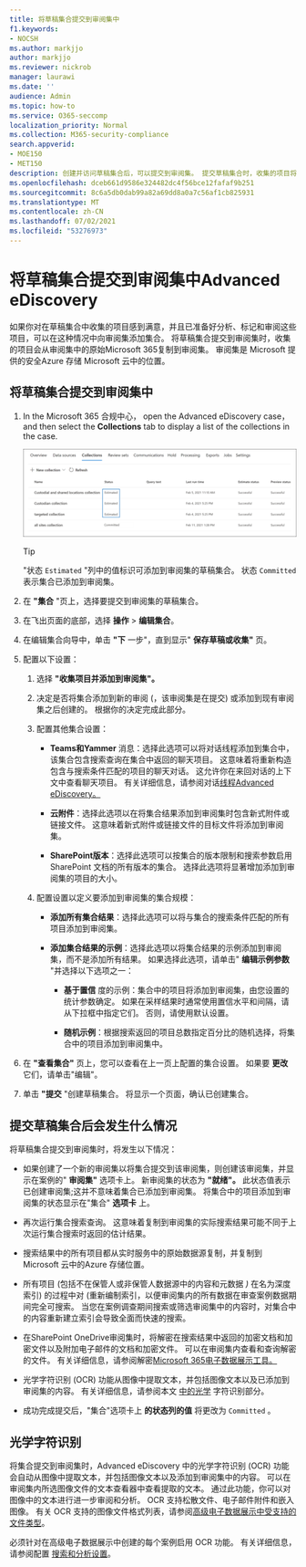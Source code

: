 ```yaml
---
title: 将草稿集合提交到审阅集中
f1.keywords:
- NOCSH
ms.author: markjjo
author: markjjo
ms.reviewer: nickrob
manager: laurawi
ms.date: ''
audience: Admin
ms.topic: how-to
ms.service: O365-seccomp
localization_priority: Normal
ms.collection: M365-security-compliance
search.appverid:
- MOE150
- MET150
description: 创建并访问草稿集合后，可以提交到审阅集。 提交草稿集合时，收集的项目将添加到案例的审阅集中。 收集的项目在审阅集内后，可以分析、审阅和导出它们。
ms.openlocfilehash: dceb661d9586e324482dc4f56bce12fafaf9b251
ms.sourcegitcommit: 8c6a5db0dab99a82a69dd8a0a7c56af1cb825931
ms.translationtype: MT
ms.contentlocale: zh-CN
ms.lasthandoff: 07/02/2021
ms.locfileid: "53276973"
---
```

# <a name="commit-a-draft-collection-to-a-review-set-in-advanced-ediscovery"></a>将草稿集合提交到审阅集中Advanced eDiscovery

如果你对在草稿集合中收集的项目感到满意，并且已准备好分析、标记和审阅这些项目，可以在这种情况中向审阅集添加集合。 将草稿集合提交到审阅集时，收集的项目会从审阅集中的原始Microsoft 365复制到审阅集。 审阅集是 Microsoft 提供的安全Azure 存储 Microsoft 云中的位置。

## <a name="commit-a-draft-collection-to-a-review-set"></a>将草稿集合提交到审阅集中

1. In the Microsoft 365 合规中心， open the Advanced eDiscovery case， and then select the **Collections** tab to display a list of the collections in the case.

   ![一种情况下的集合列表](../media/CommitDraftCollections1.png)

   > [!TIP]
   > "状态 `Estimated` "列中的值标识可添加到审阅集的草稿集合。 状态 `Committed` 表示集合已添加到审阅集。

2. 在 **"集合** "页上，选择要提交到审阅集的草稿集合。

3. 在飞出页面的底部，选择 **操作**  >  **编辑集合**。

4. 在编辑集合向导中，单击 **"下** 一步"，直到显示" **保存草稿或收集"** 页。

5. 配置以下设置：

   1. 选择 **"收集项目并添加到审阅集"。**

   2. 决定是否将集合添加到新的审阅 (，该审阅集是在提交) 或添加到现有审阅集之后创建的。 根据你的决定完成此部分。

   3. 配置其他集合设置：

       - **Teams和Yammer** 消息：选择此选项可以将对话线程添加到集合中，该集合包含搜索查询在集合中返回的聊天项目。 这意味着将重新构造包含与搜索条件匹配的项目的聊天对话。 这允许你在来回对话的上下文中查看聊天项目。 有关详细信息，请参阅对话[线程Advanced eDiscovery。](conversation-review-sets.md)

       - **云附件**：选择此选项以在将集合结果添加到审阅集时包含新式附件或链接文件。 这意味着新式附件或链接文件的目标文件将添加到审阅集。

       - **SharePoint版本**：选择此选项可以按集合的版本限制和搜索参数启用 SharePoint 文档的所有版本的集合。 选择此选项将显著增加添加到审阅集的项目的大小。

   4. 配置设置以定义要添加到审阅集的集合规模：

      - **添加所有集合结果**：选择此选项可以将与集合的搜索条件匹配的所有项目添加到审阅集。

      - **添加集合结果的示例**：选择此选项以将集合结果的示例添加到审阅集，而不是添加所有结果。 如果选择此选项，请单击" **编辑示例参数** "并选择以下选项之一：

         - **基于置信** 度的示例：集合中的项目将添加到审阅集，由您设置的统计参数确定。 如果在采样结果时通常使用置信水平和间隔，请从下拉框中指定它们。 否则，请使用默认设置。

         - **随机示例**：根据搜索返回的项目总数指定百分比的随机选择，将集合中的项目添加到审阅集中。

6. 在 **"查看集合"** 页上，您可以查看在上一页上配置的集合设置。 如果要 **更改** 它们，请单击"编辑"。

7. 单击 **"提交** "创建草稿集合。 将显示一个页面，确认已创建集合。

## <a name="what-happens-after-you-commit-a-draft-collection"></a>提交草稿集合后会发生什么情况

将草稿集合提交到审阅集时，将发生以下情况：

- 如果创建了一个新的审阅集以将集合提交到该审阅集，则创建该审阅集，并显示在案例的" **审阅集"** 选项卡上。 新审阅集的状态为 **"就绪"。** 此状态值表示已创建审阅集;这并不意味着集合已添加到审阅集。 将集合中的项目添加到审阅集的状态显示在"集合" **选项卡** 上。

- 再次运行集合搜索查询。 这意味着复制到审阅集的实际搜索结果可能不同于上次运行集合搜索时返回的估计结果。

- 搜索结果中的所有项目都从实时服务中的原始数据源复制，并复制到 Microsoft 云中的Azure 存储位置。

- 所有项目 (包括不在保管人或非保管人数据源中的内容和元数据 *)* 在名为深度索引) 的过程中对 (重新编制索引，以便审阅集内的所有数据在审查案例数据期间完全可搜索。 当您在案例调查期间搜索或筛选审阅集中的内容时，对集合中的内容重新建立索引会导致全面而快速的搜索。

- 在SharePoint OneDrive审阅集时，将解密在搜索结果中返回的加密文档和加密文件以及附加电子邮件的文档和加密文件。 可以在审阅集内查看和查询解密的文件。 有关详细信息，请参阅解密[Microsoft 365电子数据展示工具。](ediscovery-decryption.md)

- 光学字符识别 (OCR) 功能从图像中提取文本，并包括图像文本以及已添加到审阅集的内容。 有关详细信息，请参阅本文 [中的光学](#optical-character-recognition) 字符识别部分。

- 成功完成提交后，"集合"选项卡上 **的状态列的值** 将更改为 `Committed` 。

## <a name="optical-character-recognition"></a>光学字符识别

将集合提交到审阅集时，Advanced eDiscovery 中的光学字符识别 (OCR) 功能会自动从图像中提取文本，并包括图像文本以及添加到审阅集中的内容。 可以在审阅集内所选图像文件的文本查看器中查看提取的文本。 通过此功能，你可以对图像中的文本进行进一步审阅和分析。 OCR 支持松散文件、电子邮件附件和嵌入图像。 有关 OCR 支持的图像文件格式列表，请参阅[高级电子数据展示中受支持的文件类型](supported-filetypes-ediscovery20.md#image)。

必须针对在高级电子数据展示中创建的每个案例启用 OCR 功能。 有关详细信息，请参阅配置 [搜索和分析设置](configure-search-and-analytics-settings-in-advanced-ediscovery.md#optical-character-recognition-ocr)。
